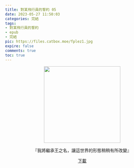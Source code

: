 ```yaml
---
title: 對某飛行員的誓約 05
date: 2023-05-27 11:50:03
categories: 完結
tags:
- 對某飛行員的誓約
- epub
- 完結
pic: https://files.catbox.moe/fplez1.jpg
expire: false
comments: true
toc: true
---
```


<div style="text-align:center" class="kratos-post-content">

<img width="250px" src="https://files.catbox.moe/fplez1.jpg">

<p>
『我將繼承王之名，讓這世界的形態稍稍有所改變』
</p>

<p>
<a href="https://epubdatabase.azurewebsites.net/EBOOKS/EPUB/完結/某飛行員系列/對某飛行員的誓約/對某飛行員的誓約%2005.epub?download=1">下載</a>
</p>

</div>